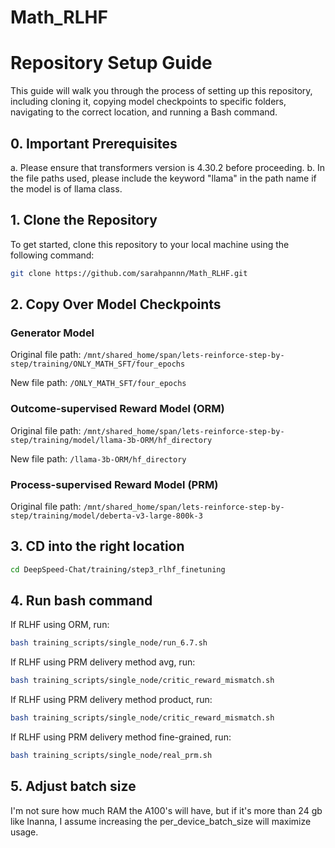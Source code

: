 # Math_RLHF

# Repository Setup Guide

This guide will walk you through the process of setting up this repository, including cloning it, copying model checkpoints to specific folders, navigating to the correct location, and running a Bash command.

## 0. Important Prerequisites

a. Please ensure that transformers version is 4.30.2 before proceeding.
b. In the file paths used, please include the keyword "llama" in the path name if the model is of llama class.

## 1. Clone the Repository

To get started, clone this repository to your local machine using the following command:

```bash
git clone https://github.com/sarahpannn/Math_RLHF.git
```

## 2. Copy Over Model Checkpoints

### Generator Model
Original file path: ```/mnt/shared_home/span/lets-reinforce-step-by-step/training/ONLY_MATH_SFT/four_epochs```

New file path: ```/ONLY_MATH_SFT/four_epochs```

### Outcome-supervised Reward Model (ORM)
Original file path: ```/mnt/shared_home/span/lets-reinforce-step-by-step/training/model/llama-3b-ORM/hf_directory```

New file path: ```/llama-3b-ORM/hf_directory```

### Process-supervised Reward Model (PRM)
Original file path: ```/mnt/shared_home/span/lets-reinforce-step-by-step/training/model/deberta-v3-large-800k-3```

## 3. CD into the right location
```bash
cd DeepSpeed-Chat/training/step3_rlhf_finetuning
```
## 4. Run bash command
If RLHF using ORM, run:
```bash
bash training_scripts/single_node/run_6.7.sh
```
If RLHF using PRM delivery method avg, run:
```bash
bash training_scripts/single_node/critic_reward_mismatch.sh
```
If RLHF using PRM delivery method product, run:
```bash
bash training_scripts/single_node/critic_reward_mismatch.sh
```
If RLHF using PRM delivery method fine-grained, run:
```bash
bash training_scripts/single_node/real_prm.sh
```
## 5. Adjust batch size

I'm not sure how much RAM the A100's will have, but if it's more than 24 gb like Inanna, I assume increasing the per_device_batch_size will maximize usage. 